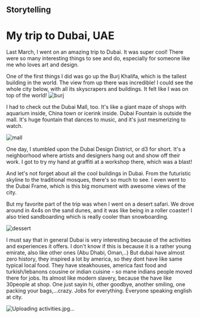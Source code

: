 ## Storytelling

# My trip to Dubai, UAE

Last March, I went on an amazing trip to Dubai. It was super cool! There were so many interesting things to see and do, especially for someone like me who loves art and design.

One of the first things I did was go up the Burj Khalifa, which is the tallest building in the world. The view from up there was incredible! I could see the whole city below, with all its skyscrapers and buildings. It felt like I was on top of the world!
![burj](https://github.com/bucharova/english-for-designers/assets/150127129/97177d27-ae37-4eca-b67f-d9b826ec1096)


I had to check out the Dubai Mall, too. It's like a giant maze of shops with aquarium inside, China town or icerink inside. Dubai Fountain is outside the mall. It's huge fountain that dances to music, and it's just mesmerizing to watch.

![mall](https://github.com/bucharova/english-for-designers/assets/150127129/245a87d9-1bf3-4f87-bb89-041b8094733c)

One day, I stumbled upon the Dubai Design District, or d3 for short. It's a neighborhood where artists and designers hang out and show off their work. I got to try my hand at graffiti at a workshop there, which was a blast!

And let's not forget about all the cool buildings in Dubai. From the futuristic skyline to the traditional mosques, there's so much to see. I even went to the Dubai Frame, which is this big monument with awesome views of the city.

But my favorite part of the trip was when I went on a desert safari. We drove around in 4x4s on the sand dunes, and it was like being in a roller coaster! I also tried sandboarding which is really cooler than snowboarding.

![dessert](https://github.com/bucharova/english-for-designers/assets/150127129/88cfd4bf-d12d-4d4b-adc7-6d668505927d)

I must say that in general Dubai is very interesting because of the activities and experiences it offers. I don't know if this is because it is a rather young emirate, also like other ones (Abu Dhabi, Oman,..) But dubai have almost zero history, they inspired a lot by america, so they dont have like same typical local food. They have steakhouses, america fast food and turkish/lebanons cousine or indian cuisine - so mane indians people moved there for jobs. Its almost like modern slavery, because the have like 30people at shop. One just sayin hi, other goodbye, another smiling, one packing your bags,...crazy. Jobs for everything. Everyone speaking english at city. 

![Uploading activities.jpg…]()



